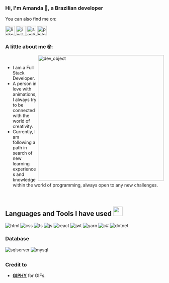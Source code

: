 ### Hi, I'm Amanda 👋, a Brazilian developer 

You can also find me on:

<p align="left">
	<a href="https://www.linkedin.com/in/amanda-calcic/">
		<img src="https://img.icons8.com/color/96/000000/linkedin.png" alt="linkedin" width="30px" />
	</a>
  <a href="https://www.instagram.com/amandacalcic/">
		<img src="https://img.icons8.com/color/96/000000/instagram-new.png" alt="instagram" width="30px" />
	</a>
  <a href="https://open.spotify.com/user/amandacalcic">
		<img src="https://img.icons8.com/color/96/000000/spotify--v1.png" alt="spotify" width="30px" />
	</a>
  <a href="https://www.pinterest.fr/amandacalcic/">
		<img src="https://img.icons8.com/color/96/000000/pinterest--v1.png" alt="pinterest" width="30px" />
	</a>
</p>

### A little about me 🤓:

<img src="https://media3.giphy.com/media/l3V0dy1zzyjbYTQQM/giphy.gif?cid=ecf05e47g3ss2allhea840xefzqzvqm1wc7cm8hwpurdac1n&rid=giphy.gif&ct=g" alt="dev_object" align="right" width="400" />

<br/>

* I am a Full Stack Developer.
* A person in love with animations, I always try to be connected with the world of creativity.
* Currently, I am following a path in search of new learning experiences and knowledge within the world of programming, always open to any new challenges.

<br/>

## Languages and Tools I have used <img src="https://media.giphy.com/media/WUlplcMpOCEmTGBtBW/giphy.gif" width="30">

<p align="">
  
  <img src="https://img.shields.io/badge/HTML5-E34F26?style=for-the-badge&logo=html5&logoColor=white" alt="html">
  <img src="https://img.shields.io/badge/CSS3-1572B6?style=for-the-badge&logo=css3&logoColor=white" alt="css">    
  <img src="https://img.shields.io/badge/TypeScript-007ACC?style=for-the-badge&logo=typescript&logoColor=white" alt="ts">
  <img src="https://img.shields.io/badge/JavaScript-323330?style=for-the-badge&logo=javascript&logoColor=F7DF1E" alt="js">  
  <img src="https://img.shields.io/badge/React-20232A?style=for-the-badge&logo=react&logoColor=61DAFB" alt="react">
  <img src="https://img.shields.io/badge/JWT-000000?style=for-the-badge&logo=JSON%20web%20tokens&logoColor=white" alt="jwt">
  <img src="https://img.shields.io/badge/Yarn-2C8EBB?style=for-the-badge&logo=yarn&logoColor=white" alt="yarn">  
  <img src="https://img.shields.io/badge/C%23-239120?style=for-the-badge&logo=c-sharp&logoColor=white" alt="c#">
  <img src="https://img.shields.io/badge/.NET-512BD4?style=for-the-badge&logo=dotnet&logoColor=white" alt="dotnet">
</p>

### Database

<p>
  <img src="https://img.shields.io/badge/Microsoft%20SQL%20Server-CC2927?style=for-the-badge&logo=microsoft%20sql%20server&logoColor=white" alt="sqlserver">
   <img src="https://img.shields.io/badge/MySQL-00000F?style=for-the-badge&logo=mysql&logoColor=white" alt="mysql">
</p>

##

<!-- Credit -->
### Credit to 
- [**GIPHY**](https://giphy.com/) for GIFs. 
